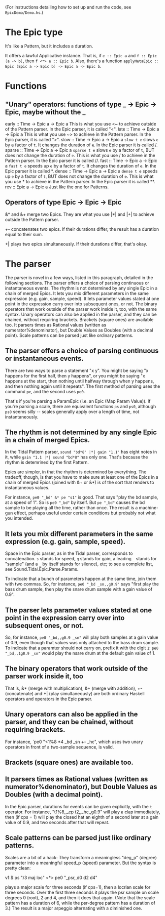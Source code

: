 (For instructions detailing how to set up and run the code, see `EpicDemo/Demo.hs`.)


# The Epic type

It's like a Pattern, but it includes a duration.

It offers a lawful Applicative instance. That is, if `e :: Epic a` and `f :: Epic (a -> b)`, then `f <*> e :: Epic b`. Also, there's a function `applyMetaEpic :: Epic (Epic a -> Epic b) -> Epic a -> Epic b`.


# Functions

## "Unary" operators: functions of type _ -> Epic -> Epic, maybe without the _

early :: Time -> Epic a -> Epic a
  This is what you use <~ to achieve outside of the Pattern parser.
  In the Epic parser, it is called "<".
late :: Time -> Epic a -> Epic a
  This is what you use ~> to achieve in the Pattern parser.
  In the Epic parser, it is called ">".
slow :: Time -> Epic a -> Epic a
  `slow t e` slows `e` by a factor of `t`.
  It changes the duration of `e`.
  In the Epic parser it is called /.
sparse :: Time -> Epic a -> Epic a
  `sparse t e` slows `e` by a factor of `t`,
  BUT does not change the duration of `e`.
  This is what you use / to achieve in the Pattern parser.
  In the Epic parser it is called //.
fast :: Time -> Epic a -> Epic a
  `fast t e` speeds up `e` by a factor of `t`.
  It changes the duration of `e`.
  In the Epic parser it is called *.
dense :: Time -> Epic a -> Epic a
  `dense t e` speeds up `e` by a factor of `t`,
  BUT does not change the duration of `e`.
  This is what you use * to achieve in the Pattern parser.
  In the Epic parser it is called **.
rev :: Epic a -> Epic a
  Just like the one for Patterns.


## Operators of type Epic -> Epic -> Epic

&* and &+ merge two Epics. They are what you use |*| and |+| to achieve outside the Pattern parser. 

+- concatenates two epics. If their durations differ, the result has a duration equal to their sum. 

+| plays two epics simultaneously. If their durations differ, that's okay.


# The parser

The parser is novel in a few ways, listed in this paragraph, detailed in the following sections. The parser offers a choice of parsing continuous or instantaneous events. The rhythm is not determined by any single Epic in a chain of merged Epics. It lets you mix different parameters in the same expression (e.g. gain, sample, speed). It lets parameter values stated at one point in the expression carry over into subsequent ones, or not. The binary operators that work outside of the parser work inside it, too, with the same syntax. Unary operators can also be applied in the parser, and they can be chained, without requiring brackets. Brackets (square ones) are available too. It parsers times as Rational values (written as numerator%denominator), but Double Values as Doubles (with a decimal point). Scale patterns can be parsed just like ordinary patterns.


## The parser offers a choice of parsing continuous or instantaneous events. 

There are two ways to parse a statement "x y". You might be saying "x happens for the first half, then y happens", or you might be saying "x happens at the start, then nothing until halfway through when y happens, and then nothing again until it repeats". The first method of parsing uses the command `pe`, and the second uses `pe0`.

That's if you're parsing a ParamEpic (i.e. an Epic (Map Param Value)). If you're parsing a scale, there are equivalent functions `ps` and `ps0`, although `ps0` seems silly -- scales generally apply over a length of time, not instantaneously.


## The rhythm is not determined by any single Epic in a chain of merged Epics.

In the Tidal Pattern parser, `sound "bd*8" |*| gain "1.1"` has eight notes in it, while `gain "1.1 |*| sound "bd*8"` has only one. That's because the rhythm is detemrined by the first Pattern.

Epics are simpler, in that the rhythm is determined by everything. The tradeoff, though, is that you have to make sure at least one of the Epics in a chain of merged Epics (joined with &+ or &*) is of the sort that renders to instantaneous values. 

For instance, `pe0 "_bd" &* pe "s1"` is good. That says "play the bd sample, at a speed of 1". So is `pe0 "_bd"` by itself. But `pe "_bd"` causes the bd sample to be playing all the time, rather than once. The result is a machine-gun effect, perhaps useful under certain conditions but probably not what you intended.


## It lets you mix different parameters in the same expression (e.g. gain, sample, speed). 

Space in the Epic parser, as in the Tidal parser, corresponds to concatenation. `s` stands for speed, `g` stands for gain, a leading `_` stands for "sample" (and a `_` by itself stands for silence), etc; to see a complete list, see Sound.Tidal.Epic.Parse.Params.

To indicate that a bunch of parameters happen at the same time, join them with two commas. So, for instance, `pe0 "_bd _sn,,g0.9"` says "first play the bass drum sample, then play the snare drum sample with a gain value of 0.9".


## The parser lets parameter values stated at one point in the expression carry over into subsequent ones, or not. 

So, for instance, `pe0 "_bd,,g0.9 _sn"` will play both samples at a gain value of 0.9, even though that values was only attached to the bass drum sample. To indicate that a paramter should not carry on, prefix it with the digit `1`: `pe0 "_bd,,1g0.9 _sn"` would play the nsare drum at the default gain value of 1.

## The binary operators that work outside of the parser work inside it, too

That is, &* (merge with multiplication), &+ (merge with addition), +- (concatenate) and +| (play simultaneously) are both ordinary Haskell operators and operators in the Epic parser.


## Unary operators can also be applied in the parser, and they can be chained, without requiring brackets. 

For instance, `pe0 "<1%8 *4 _bd _sn +- _hc", which uses two unary operators in front of a two-sample sequence, is valid.

## Brackets (square ones) are available too.

## It parsers times as Rational values (written as numerator%denominator), but Double Values as Doubles (with a decimal point).

In the Epic parser, durations for events can be given explicitly, with the `t` operator. For instance, "t1%8,,_cp t2,,_hc,,g0.9" will play a clap immediately, then (if cps = 1) will play the closed hat an eighth of a second later at a gain value of 0.9, and two seconds after that will repeat.


## Scale patterns can be parsed just like ordinary patterns.

Scales are a bit of a hack: They transform a meaningless "deg_p" (degree) parameter into a meaningful speed_p (speed) parameter. But the syntax is pretty clean:

  v1 $ ps "/3 maj loc" <*> pe0 "_psr,,d0 d2 d4"

plays a major scale for three seconds (if cps=1), then a locrian scale for three seconds. Over the first three seconds it plays the psr sample on scale degrees 0 (root), 2 and 4, and then it does that again. (Note that the scale pattern has a duration of 6, while the psr-degree pattern has a duration of 3.) The result is a major arpeggio alternating with a diminished one.